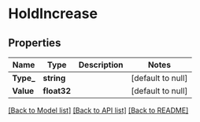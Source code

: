 # HoldIncrease

## Properties
Name | Type | Description | Notes
------------ | ------------- | ------------- | -------------
**Type_** | **string** |  | [default to null]
**Value** | **float32** |  | [default to null]

[[Back to Model list]](../README.md#documentation-for-models) [[Back to API list]](../README.md#documentation-for-api-endpoints) [[Back to README]](../README.md)


